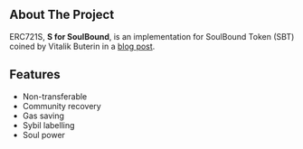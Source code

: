 <!-- ABOUT THE PROJECT -->

## About The Project

ERC721S, **S for SoulBound**, is an implementation for SoulBound Token (SBT) coined by Vitalik Buterin in a [blog post](https://vitalik.ca/general/2022/01/26/soulbound.html).

## Features

- Non-transferable
- Community recovery
- Gas saving
- Sybil labelling
- Soul power
